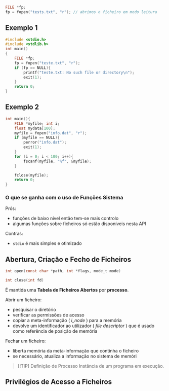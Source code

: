 ```c
FILE *fp; 
fp = fopen("tests.txt", "r"); // abrimos o ficheiro em modo leitura
```


## Exemplo 1

```c
#include <stdio.h>
#include <stdlib.h>
int main()
{
	FILE *fp;
	fp = fopen("teste.txt", "r");
	if (fp == NULL){
		printf("teste.txt: No such file or directory\n");
		exit(1);
	}
	return 0;
}
```

## Exemplo 2

```c
int main(){
	FILE *myfile; int i;
	float mydata[100];
	myfile = fopen("info.dat", "r");
	if (myfile == NULL){
		perror("info.dat");
		exit(1);
	}
	for (i = 0; i < 100; i++){
		fscanf(myfile, "%f", &myfile);
	}

	fclose(myfile);
	return 0;
}
```

### O que se ganha com o uso de Funções Sistema

Prós:
- funções de baixo nível então tem-se mais controlo
- algumas funções sobre ficheiros só estão disponíveis nesta API

Contras:
- `stdio` é mais simples e otimizado


## Abertura, Criação e Fecho de Ficheiros

```c
int open(const char *path, int *flags, mode_t mode)

int close(int fd)
```

É mantida uma __Tabela de Ficheiros Abertos__ por __processo__.

Abrir um ficheiro:
- pesquisar o diretório
- verificar as permissões de acesso
- copiar a meta-informação ( _i_node_ ) para a memória
- devolve um identificador ao utilizador ( _file descriptor_ ) que é usado como referência de posição de memória

Fechar um ficheiro:
- liberta memória da meta-informação que continha o ficheiro
- se necessário, atualiza a informação no sistema de memóri


> [!TIP] Definição de Processo
> Instância de um programa em execução.

## Privilégios de Acesso a Ficheiros

